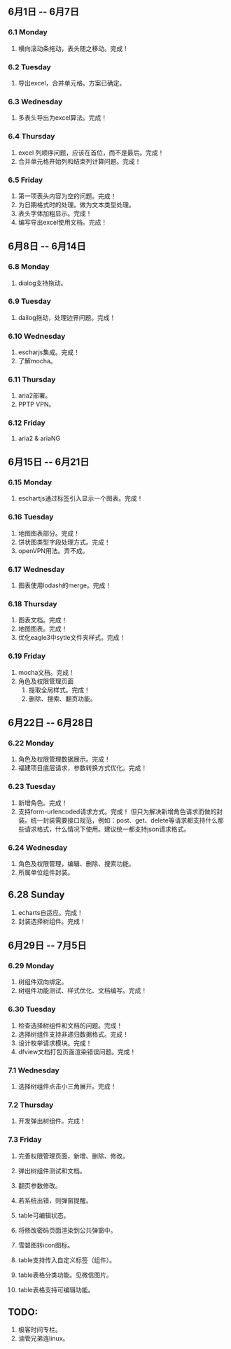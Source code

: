 ## 6月1日 -- 6月7日

### 6.1 Monday
1. 横向滚动条拖动，表头随之移动。完成！

### 6.2 Tuesday
1. 导出excel，合并单元格。方案已确定。

### 6.3 Wednesday
1. 多表头导出为excel算法。完成！

### 6.4 Thursday
1. excel 列顺序问题，应该在首位，而不是最后。完成！
2. 合并单元格开始列和结束列计算问题。完成！

### 6.5 Friday
1. 第一项表头内容为空的问题。完成！
2. 为日期格式时的处理。做为文本类型处理。
3. 表头字体加粗显示。完成！
4. 编写导出excel使用文档。完成！

## 6月8日 -- 6月14日

### 6.8 Monday
1. dialog支持拖动。

### 6.9 Tuesday
1. dailog拖动，处理边界问题。完成！

### 6.10 Wednesday
1. escharjs集成。完成！
2. 了解mocha。

### 6.11 Thursday
1. aria2部署。
2. PPTP VPN。

### 6.12 Friday
1. aria2 & ariaNG

## 6月15日 -- 6月21日

### 6.15 Monday
1. eschartjs通过标签引入显示一个图表。完成！

### 6.16 Tuesday
1. 地图图表部分。完成！
2. 饼状图类型字段处理方式。完成！
3. openVPN用法。弄不成。

### 6.17 Wednesday
1. 图表使用lodash的merge。完成！

### 6.18 Thursday
1. 图表文档。完成！
2. 地图图表。完成！
3. 优化eagle3中sytle文件夹样式。完成！

### 6.19 Friday
1. mocha文档。完成！
2. 角色及权限管理页面
   1. 提取全局样式。完成！
   2. 删除、搜索、翻页功能。

## 6月22日 -- 6月28日

### 6.22 Monday
1. 角色及权限管理数据展示。完成！
2. 福建项目底层请求，参数转换方式优化。完成！

### 6.23 Tuesday
1. 新增角色。完成！
2. 支持form-urlencoded请求方式。完成！
但只为解决新增角色请求而做的封装。统一封装需要接口规范，例如：post、get、delete等请求都支持什么那些请求格式，什么情况下使用。建议统一都支持json请求格式。

### 6.24 Wednesday
1. 角色及权限管理，编辑、删除、搜索功能。
2. 所属单位组件封装。

## 6.28 Sunday
1. echarts自适应。完成！
1. 封装选择树组件。完成！

## 6月29日 -- 7月5日

### 6.29 Monday
1. 树组件双向绑定。
2. 树组件功能测试、样式优化、文档编写。完成！

### 6.30 Tuesday
1. 检查选择树组件和文档的问题。完成！
2. 选择树组件支持非递归数据格式。完成！
4. 设计枚举请求模块。完成！
5. dfview文档打包页面渲染错误问题。完成！

### 7.1 Wednesday
1. 选择树组件点击小三角展开。完成！

### 7.2 Thursday
1. 开发弹出树组件。完成！

### 7.3 Friday
1. 完善权限管理页面，新增、删除、修改。
2. 弹出树组件测试和文档。


1. 翻页参数修改。
1. 若系统出错，则弹窗提醒。
1. table可编辑状态。
1. 将修改密码页面渲染到公共弹窗中。
1. 雪碧图转icon图标。
1. table支持传入自定义标签（组件）。
1. table表格分类功能。见微信图片。
1. table表格支持可编辑功能。

## TODO:
1. 极客时间专栏。
2. 油管兄弟连linux。
